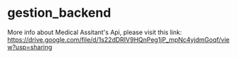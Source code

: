 # gestion_backend

More info about Medical Assitant's Api, please visit this link:
https://drive.google.com/file/d/1s22dDRIV9HQnPeg1jP_mpNc4yjdmGoqf/view?usp=sharing
